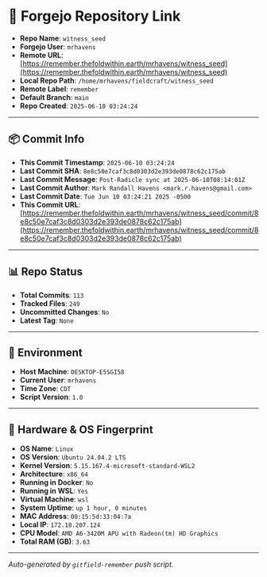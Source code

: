 # 🔗 Forgejo Repository Link

- **Repo Name**: `witness_seed`
- **Forgejo User**: `mrhavens`
- **Remote URL**: [https://remember.thefoldwithin.earth/mrhavens/witness_seed](https://remember.thefoldwithin.earth/mrhavens/witness_seed)
- **Local Repo Path**: `/home/mrhavens/fieldcraft/witness_seed`
- **Remote Label**: `remember`
- **Default Branch**: `main`
- **Repo Created**: `2025-06-10 03:24:24`

---

## 📦 Commit Info

- **This Commit Timestamp**: `2025-06-10 03:24:24`
- **Last Commit SHA**: `8e8c50e7caf3c8d0303d2e393de0878c62c175ab`
- **Last Commit Message**: `Post-Radicle sync at 2025-06-10T08:14:01Z`
- **Last Commit Author**: `Mark Randall Havens <mark.r.havens@gmail.com>`
- **Last Commit Date**: `Tue Jun 10 03:24:21 2025 -0500`
- **This Commit URL**: [https://remember.thefoldwithin.earth/mrhavens/witness_seed/commit/8e8c50e7caf3c8d0303d2e393de0878c62c175ab](https://remember.thefoldwithin.earth/mrhavens/witness_seed/commit/8e8c50e7caf3c8d0303d2e393de0878c62c175ab)

---

## 📊 Repo Status

- **Total Commits**: `113`
- **Tracked Files**: `249`
- **Uncommitted Changes**: `No`
- **Latest Tag**: `None`

---

## 🧭 Environment

- **Host Machine**: `DESKTOP-E5SGI58`
- **Current User**: `mrhavens`
- **Time Zone**: `CDT`
- **Script Version**: `1.0`

---

## 🧬 Hardware & OS Fingerprint

- **OS Name**: `Linux`
- **OS Version**: `Ubuntu 24.04.2 LTS`
- **Kernel Version**: `5.15.167.4-microsoft-standard-WSL2`
- **Architecture**: `x86_64`
- **Running in Docker**: `No`
- **Running in WSL**: `Yes`
- **Virtual Machine**: `wsl`
- **System Uptime**: `up 1 hour, 0 minutes`
- **MAC Address**: `00:15:5d:33:04:7a`
- **Local IP**: `172.18.207.124`
- **CPU Model**: `AMD A6-3420M APU with Radeon(tm) HD Graphics`
- **Total RAM (GB)**: `3.63`

---

_Auto-generated by `gitfield-remember` push script._
